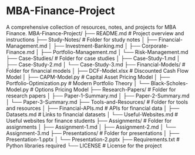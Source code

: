 # MBA-Finance-Project
A comprehensive collection of resources, notes, and projects for MBA Finance.
MBA-Finance-Project/
├── README.md                  # Project overview and instructions
├── Study-Notes/               # Folder for study notes
│   ├── Financial-Management.md
│   ├── Investment-Banking.md
│   ├── Corporate-Finance.md
│   ├── Portfolio-Management.md
│   └── Risk-Management.md
├── Case-Studies/              # Folder for case studies
│   ├── Case-Study-1.md
│   ├── Case-Study-2.md
│   └── Case-Study-3.md
├── Financial-Models/          # Folder for financial models
│   ├── DCF-Model.xlsx         # Discounted Cash Flow Model
│   ├── CAPM-Model.py          # Capital Asset Pricing Model
│   ├── Portfolio-Optimization.py  # Modern Portfolio Theory
│   └── Black-Scholes-Model.py # Options Pricing Model
├── Research-Papers/           # Folder for research papers
│   ├── Paper-1-Summary.md
│   ├── Paper-2-Summary.md
│   └── Paper-3-Summary.md
├── Tools-and-Resources/       # Folder for tools and resources
│   ├── Financial-APIs.md      # APIs for financial data
│   ├── Datasets.md            # Links to financial datasets
│   └── Useful-Websites.md     # Useful websites for finance students
├── Assignments/               # Folder for assignments
│   ├── Assignment-1.md
│   ├── Assignment-2.md
│   └── Assignment-3.md
├── Presentations/             # Folder for presentations
│   ├── Presentation-1.pptx
│   └── Presentation-2.pptx
├── Requirements.txt           # Python libraries required
└── LICENSE                    # License for the project
